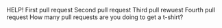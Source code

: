 HELP!
First pull request
Second pull request
Third pull rewuest
Fourth pull request
How many pull requests are you doing to get a t-shirt?
